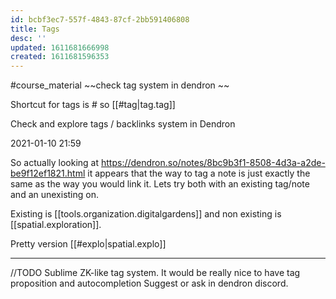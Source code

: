 ```yaml
---
id: bcbf3ec7-557f-4843-87cf-2bb591406808
title: Tags
desc: ''
updated: 1611681666998
created: 1611681596353
---
```


#course_material ~~check tag system in dendron ~~

Shortcut for tags is # 
so [[#tag|tag.tag]]


Check and explore tags / backlinks system in Dendron

2021-01-10 21:59

So actually looking at https://dendron.so/notes/8bc9b3f1-8508-4d3a-a2de-be9f12ef1821.html it appears that the way to tag a note is just exactly the same as the way you would link it.
Lets try both with an existing tag/note and an unexisting on.

Existing is [[tools.organization.digitalgardens]] and non existing is [[spatial.exploration]].

Pretty version [[#explo|spatial.explo]]


 ---

 //TODO Sublime ZK-like tag system. It would be really nice to have tag proposition and autocompletion
 Suggest or ask in dendron discord. 

